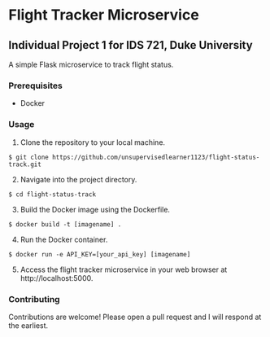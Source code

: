 # Flight Tracker Microservice
## Individual Project 1 for IDS 721, Duke University

A simple Flask microservice to track flight status.

### Prerequisites
* Docker

### Usage
1. Clone the repository to your local machine.

```
$ git clone https://github.com/unsupervisedlearner1123/flight-status-track.git
```

2. Navigate into the project directory.

```
$ cd flight-status-track
```

3. Build the Docker image using the Dockerfile.

```
$ docker build -t [imagename] .
```

4. Run the Docker container.

```
$ docker run -e API_KEY=[your_api_key] [imagename]
```

5. Access the flight tracker microservice in your web browser at http://localhost:5000.

### Contributing

Contributions are welcome! Please open a pull request and I will respond at the earliest.



